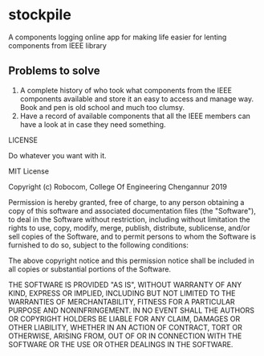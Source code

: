 # stockpile
A components logging online app for making life easier for lenting components from IEEE library

## Problems to solve
1. A complete history of who took what components from the IEEE components available and store it an easy to access and manage way.
   Book and pen is old school and much too clumsy.
2. Have a record of available components that all the IEEE members can have a look at in case they need something.

LICENSE

Do whatever you want with it.

MIT License

Copyright (c) Robocom, College Of Engineering Chengannur 2019

Permission is hereby granted, free of charge, to any person obtaining a copy
of this software and associated documentation files (the "Software"), to deal
in the Software without restriction, including without limitation the rights
to use, copy, modify, merge, publish, distribute, sublicense, and/or sell
copies of the Software, and to permit persons to whom the Software is
furnished to do so, subject to the following conditions:

The above copyright notice and this permission notice shall be included in all
copies or substantial portions of the Software.

THE SOFTWARE IS PROVIDED "AS IS", WITHOUT WARRANTY OF ANY KIND, EXPRESS OR
IMPLIED, INCLUDING BUT NOT LIMITED TO THE WARRANTIES OF MERCHANTABILITY,
FITNESS FOR A PARTICULAR PURPOSE AND NONINFRINGEMENT. IN NO EVENT SHALL THE
AUTHORS OR COPYRIGHT HOLDERS BE LIABLE FOR ANY CLAIM, DAMAGES OR OTHER
LIABILITY, WHETHER IN AN ACTION OF CONTRACT, TORT OR OTHERWISE, ARISING FROM,
OUT OF OR IN CONNECTION WITH THE SOFTWARE OR THE USE OR OTHER DEALINGS IN THE
SOFTWARE.
